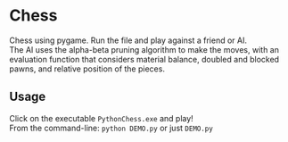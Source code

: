 # Chess
Chess using pygame. Run the file and play against a friend or AI.<br>
The AI uses the alpha-beta pruning algorithm to make the moves, with an evaluation function that considers material balance, doubled and blocked pawns, and relative position of the pieces.

## Usage
Click on the executable `PythonChess.exe` and play!<br>
From the command-line: `python DEMO.py` or just `DEMO.py`<br>
